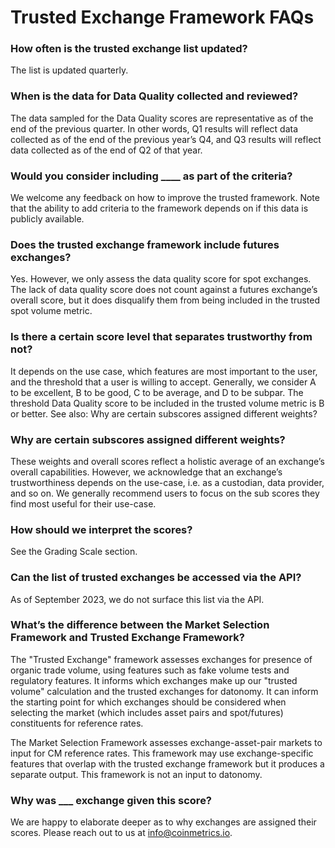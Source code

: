# Trusted Exchange Framework FAQs

### How often is the trusted exchange list updated?

The list is updated quarterly.

### When is the data for Data Quality collected and reviewed?

The data sampled for the Data Quality scores are representative as of the end of the previous quarter. In other words, Q1 results will reflect data collected as of the end of the previous year’s Q4, and Q3 results will reflect data collected as of the end of Q2 of that year.

### Would you consider including \_\_\_\_ as part of the criteria?

We welcome any feedback on how to improve the trusted framework. Note that the ability to add criteria to the framework depends on if this data is publicly available.

### Does the trusted exchange framework include futures exchanges?

Yes. However, we only assess the data quality score for spot exchanges. The lack of data quality score does not count against a futures exchange’s overall score, but it does disqualify them from being included in the trusted spot volume metric.

### Is there a certain score level that separates trustworthy from not?

It depends on the use case, which features are most important to the user, and the threshold that a user is willing to accept. Generally, we consider A to be excellent, B to be good, C to be average, and D to be subpar. The threshold Data Quality score to be included in the trusted volume metric is B or better. See also: Why are certain subscores assigned different weights?

### Why are certain subscores assigned different weights?&#x20;

These weights and overall scores reflect a holistic average of an exchange’s overall capabilities. However, we acknowledge that an exchange’s trustworthiness depends on the use-case, i.e. as a custodian, data provider, and so on. We generally recommend users to focus on the sub scores they find most useful for their use-case.

### How should we interpret the scores?

See the Grading Scale section.

### Can the list of trusted exchanges be accessed via the API?

As of September 2023, we do not surface this list via the API.

### What’s the difference between the Market Selection Framework and Trusted Exchange Framework?

The "Trusted Exchange" framework assesses exchanges for presence of organic trade volume, using features such as fake volume tests and regulatory features. It informs which exchanges make up our "trusted volume" calculation and the trusted exchanges for datonomy. It can inform the starting point for which exchanges should be considered when selecting the market (which includes asset pairs and spot/futures) constituents for reference rates.

The Market Selection Framework assesses exchange-asset-pair markets to input for CM reference rates. This framework may use exchange-specific features that overlap with the trusted exchange framework but it produces a separate output. This framework is not an input to datonomy.&#x20;

### Why was \_\_\_ exchange given this score?

We are happy to elaborate deeper as to why exchanges are assigned their scores. Please reach out to us at info@coinmetrics.io.

